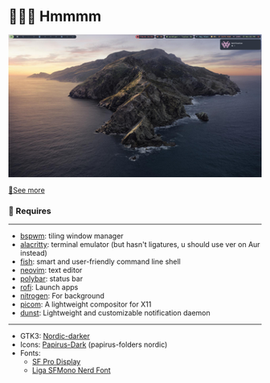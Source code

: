 # 🐧🐧🐧 Hmmmm

![1](assets/bg0.png)

[🔆See more](screen.md)
### 🚧 Requires
---
* [bspwm](https://github.com/baskerville/bspwm): tiling window manager
* [alacritty](https://github.com/alacritty/alacritty): terminal emulator (but hasn't ligatures, u should use ver on Aur instead)
* [fish](https://fishshell.com/): smart and user-friendly command line
shell
* [neovim](https://github.com/neovim/neovim): text editor
* [polybar](https://github.com/polybar/polybar): status bar
* [rofi](https://github.com/davatorium/rofi): Launch apps
* [nitrogen](https://aur.archlinux.org/packages/nitrogen-git/): For background
* [picom](https://github.com/yshui/picom): A lightweight compositor for X11
* [dunst](https://github.com/dunst-project/dunst): Lightweight and customizable notification daemon
---
- GTK3: [Nordic-darker](https://www.gnome-look.org/p/1267246/)
- Icons: [Papirus-Dark](https://github.com/PapirusDevelopmentTeam/papirus-icon-theme) (papirus-folders nordic)
- Fonts: 
  - [SF Pro Display](https://www.cufonfonts.com/font/sf-pro-display)
  - [Liga SFMono Nerd Font](https://github.com/shaunsingh/SFMono-Nerd-Font-Ligaturized)
